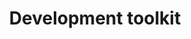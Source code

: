 ---
title: 'Development toolkit'
pageIntro: 'A personal website with development tools, tips, tricks and snippets to get it going. The topics of this website are HTML & CSS, JavaScript, PHP, WordPress, Eleventy and local development.'
layout: 'layouts/home.html'
---